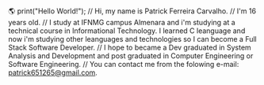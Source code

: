 🌎 print("Hello World!");
// Hi, my name is Patrick Ferreira Carvalho.
// I'm 16 years old.
// I study at IFNMG campus Almenara and i'm studying at a technical course in Informational Technology. I learned C leanguage and now i'm studying other leanguages and technologies so I can become a Full Stack Software Developer.
// I hope to became a Dev graduated in System Analysis and Development and post graduated in Computer Engineering or Software Engineering.
// You can contact me from the folowing e-mail: patrick651265@gmail.com.
